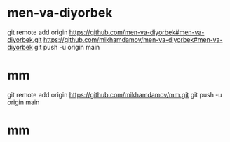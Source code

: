# men-va-diyorbek
git remote add origin https://github.com/men-va-diyorbek#men-va-diyorbek.git
https://github.com/mikhamdamov/men-va-diyorbek#men-va-diyorbek
git push -u origin main
# mm
git remote add origin https://github.com/mikhamdamov/mm.git
git push -u origin main

# mm
